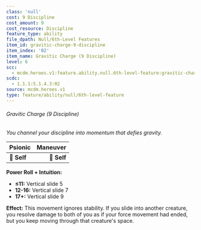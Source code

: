 ```yaml
---
class: 'null'
cost: 9 Discipline
cost_amount: 9
cost_resource: Discipline
feature_type: ability
file_dpath: Null/6th-Level Features
item_id: gravitic-charge-9-discipline
item_index: '02'
item_name: Gravitic Charge (9 Discipline)
level: 6
scc:
  - mcdm.heroes.v1:feature.ability.null.6th-level-feature:gravitic-charge-9-discipline
scdc:
  - 1.1.1:5.1.4.3:02
source: mcdm.heroes.v1
type: feature/ability/null/6th-level-feature
---
```


###### Gravitic Charge (9 Discipline)

*You channel your discipline into momentum that defies gravity.*

| **Psionic** | **Maneuver** |
| ----------- | -----------: |
| **📏 Self** |  **🎯 Self** |

**Power Roll + Intuition:**

- **≤11:** Vertical slide 5
- **12-16:** Vertical slide 7
- **17+:** Vertical slide 9

**Effect:** This movement ignores stability. If you slide into another creature, you resolve damage to both of you as if your force movement had ended, but you keep moving through that creature's space.
